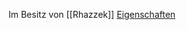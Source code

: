 Im Besitz von [[Rhazzek]]
[Eigenschaften](https://www.dndbeyond.com/magic-items/4587-boots-of-elvenkind)
